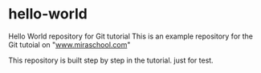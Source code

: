 # hello-world
Hello World repository for Git tutorial
This is an example repository for the Git tutoial on "www.miraschool.com"

This repository is built step by step in the tutorial.
just for test.

